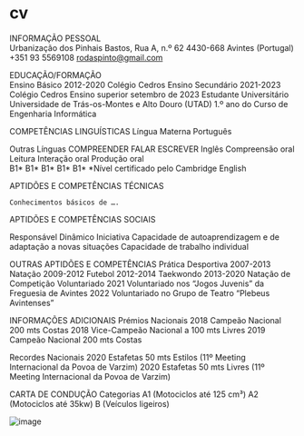 # cv
INFORMAÇÃO PESSOAL	
	 	Urbanização dos Pinhais Bastos, Rua A, n.º 62 
4430-668 Avintes (Portugal)
	   +351 93 5569108
	       rodaspinto@gmail.com


EDUCAÇÃO/FORMAÇÃO	
Ensino Básico 	2012-2020
Colégio Cedros
Ensino Secundário	2021-2023
Colégio Cedros 
Ensino superior	setembro de 2023
Estudante Universitário
Universidade de Trás-os-Montes e Alto Douro (UTAD)
1.º ano do Curso de Engenharia Informática

COMPETÊNCIAS LINGUÍSTICAS
Língua Materna	Português
	
Outras Línguas	COMPREENDER	FALAR	ESCREVER
Inglês	Compreensão oral	Leitura	Interação oral	Produção oral	
	B1*	B1*	B1*	B1*	B1*
	*Nível certificado pelo Cambridge English

APTIDÕES E COMPETÊNCIAS TÉCNICAS


	Conhecimentos básicos de ….
	
	
	
	
			

APTIDÕES E COMPETÊNCIAS SOCIAIS

Responsável
	Dinâmico
	Iniciativa
	Capacidade de autoaprendizagem e de adaptação a novas situações
	Capacidade de trabalho individual
	

OUTRAS APTIDÕES E COMPETÊNCIAS
Prática Desportiva
2007-2013
Natação
2009-2012
Futebol
2012-2014
Taekwondo
2013-2020
Natação de Competição
Voluntariado	2021
Voluntariado nos “Jogos Juvenis” da Freguesia de Avintes
2022
Voluntariado no Grupo de Teatro “Plebeus Avintenses”

INFORMAÇÕES ADICIONAIS
Prémios Nacionais	2018
Campeão Nacional 200 mts Costas
2018
Vice-Campeão Nacional a 100 mts Livres
2019
Campeão Nacional 200 mts Costas

Recordes Nacionais	2020
Estafetas 50 mts Estilos (11º Meeting Internacional da Povoa de Varzim)
2020
Estafetas 50 mts Livres (11º Meeting Internacional da Povoa de Varzim)

CARTA DE CONDUÇÃO
Categorias	A1 (Motociclos até 125 cm³)
A2 (Motociclos até 35kw) 
B (Veículos ligeiros)

![image](https://github.com/rodaspinto05/cv/assets/155320712/a2b6f199-b320-4a48-bb22-18568de74536)
